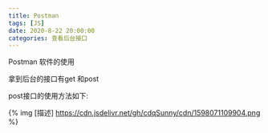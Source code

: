 ```yaml
---
title: Postman
tags: [JS]
date: 2020-8-22 20:00:00
categories: 查看后台接口
---
```




Postman 软件的使用

<!--more-->

拿到后台的接口有get 和post



post接口的使用方法如下:

{% img [描述] https://cdn.jsdelivr.net/gh/cdqSunny/cdn/1598071109904.png  %}

